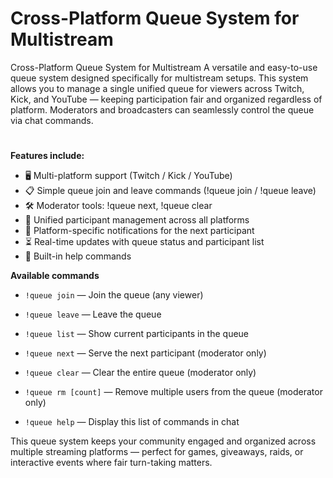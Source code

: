 # Cross-Platform Queue System for Multistream

Cross-Platform Queue System for Multistream
A versatile and easy-to-use queue system designed specifically for multistream setups. This system allows you to manage a single unified queue for viewers across Twitch, Kick, and YouTube — keeping participation fair and organized regardless of platform. Moderators and broadcasters can seamlessly control the queue via chat commands.

#

**Features include:**

- 🖥 Multi-platform support (Twitch / Kick / YouTube)
- 📋 Simple queue join and leave commands (!queue join / !queue leave)
- 🛠 Moderator tools: !queue next, !queue clear
- 🔁 Unified participant management across all platforms
- 🎯 Platform-specific notifications for the next participant
- ⏳ Real-time updates with queue status and participant list
- 🧾 Built-in help commands

**Available commands**

- `!queue join` — Join the queue (any viewer)

- `!queue leave` — Leave the queue

- `!queue list` — Show current participants in the queue

- `!queue next` — Serve the next participant (moderator only)

- `!queue clear` — Clear the entire queue (moderator only)

- `!queue rm [count]` — Remove multiple users from the queue (moderator only)

- `!queue help` — Display this list of commands in chat

This queue system keeps your community engaged and organized across multiple streaming platforms — perfect for games, giveaways, raids, or interactive events where fair turn-taking matters.


